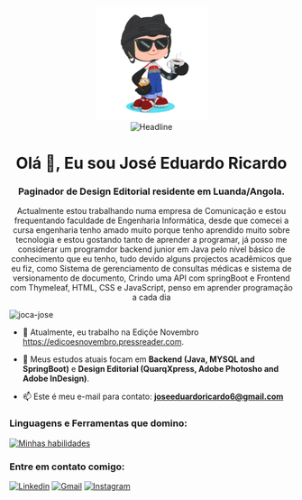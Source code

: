 <div align=center>
    <img src="https://raw.githubusercontent.com/AhmedFathyDev/AhmedFathyDev/main/GitHub.png" alt="GitHub Octocat Drinking a Cup of Coffee" height="200">
</div>
<div align=center>
    <img src="https://readme-typing-svg.herokuapp.com?color=%236FDA44&size=32&center=true&vCenter=true&width=600&height=50&lines=Desenvolvedor+junior+Backend;+Cursando+Engenharia+Informatica;" alt="Headline" />
</div>

<h1 align="center">Olá 👋, Eu sou José Eduardo Ricardo</h1>
<h3 align="center"> Paginador de Design Editorial residente em Luanda/Angola.</h3>
<p align="center">Actualmente estou trabalhando numa empresa de Comunicação e estou frequentando faculdade de Engenharia Informática, desde que comecei a cursa engenharia tenho amado muito porque tenho aprendido muito sobre tecnologia e estou gostando tanto de aprender a programar, já posso me considerar um programdor backend junior em Java pelo nível básico de conhecimento que eu tenho, tudo devido alguns projectos acadêmicos que eu fiz, como Sistema de gerenciamento de consultas médicas e sistema de versionamento de documento, Crindo uma API com springBoot e Frontend com Thymeleaf, HTML, CSS e JavaScript, penso em aprender programação a cada dia </p>

<p align="left"> <img src="https://komarev.com/ghpvc/?username=manualdofront&label=Visualizações%20no%20perfil&color=0e75b6&style=flat" alt="joca-jose" /> </p>

- 🔭 Atualmente, eu trabalho na Ediçõe Novembro https://edicoesnovembro.pressreader.com.

- 🌱 Meus estudos atuais focam em **Backend (Java, MYSQL and SpringBoot)** e **Design Editorial (QuarqXpress, Adobe Photosho and Adobe InDesign)**.

- 📫 Este é meu e-mail para contato: **joseeduardoricardo6@gmail.com**


<h3 align="left">Linguagens e Ferramentas que domino:</h3>

[![Minhas habilidades](https://skillicons.dev/icons?i=eclipse,vscode,java,spring,html,css,mysql,maven,postman,git,github,ps,windows)]()


<h3 align="left">Entre em contato comigo:</h3>

[![Linkedin](https://skillicons.dev/icons?i=linkedin)](https://www.linkedin.com/in/jos%C3%A9-ricardo-077b452aa/)
[![Gmail](https://skillicons.dev/icons?i=gmail)](joseeduardoricardo6@gmail.com)
[![Instagram](https://skillicons.dev/icons?i=instagram)](https://www.instagram.com/joca_jose/)
